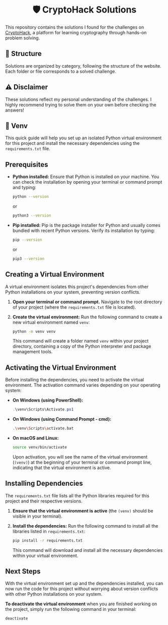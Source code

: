 <h1 align="center">🛡️ CryptoHack Solutions</h1>

This repository contains the solutions I found for the challenges on [CryptoHack](https://cryptohack.org), a platform for learning cryptography through hands-on problem solving.

## 📂 Structure

Solutions are organized by category, following the structure of the website. Each folder or file corresponds to a solved challenge.

## ⚠️ Disclaimer

These solutions reflect my personal understanding of the challenges. I highly recommend trying to solve them on your own before checking the answers!

## 📔 Venv

This quick guide will help you set up an isolated Python virtual environment for this project and install the necessary dependencies using the `requirements.txt` file.

## Prerequisites

* **Python installed:** Ensure that Python is installed on your machine. You can check the installation by opening your terminal or command prompt and typing:
    ```bash
    python --version
    ```
    or
    ```bash
    python3 --version
    ```
* **Pip installed:** Pip is the package installer for Python and usually comes bundled with recent Python versions. Verify its installation by typing:
    ```bash
    pip --version
    ```
    or
    ```bash
    pip3 --version
    ```

## Creating a Virtual Environment

A virtual environment isolates this project's dependencies from other Python installations on your system, preventing version conflicts.

1.  **Open your terminal or command prompt.** Navigate to the root directory of your project (where the `requirements.txt` file is located).

2.  **Create the virtual environment:** Run the following command to create a new virtual environment named `venv`:
    ```bash
    python -m venv venv
    ```
    This command will create a folder named `venv` within your project directory, containing a copy of the Python interpreter and package management tools.

## Activating the Virtual Environment

Before installing the dependencies, you need to activate the virtual environment. The activation command varies depending on your operating system:

* **On Windows (using PowerShell):**
    ```powershell
    .\venv\Scripts\Activate.ps1
    ```
* **On Windows (using Command Prompt - cmd):**
    ```bash
    .\venv\Scripts\activate.bat
    ```
* **On macOS and Linux:**
    ```bash
    source venv/bin/activate
    ```

    Upon activation, you will see the name of the virtual environment (`(venv)`) at the beginning of your terminal or command prompt line, indicating that the virtual environment is active.

## Installing Dependencies

The `requirements.txt` file lists all the Python libraries required for this project and their respective versions.

1.  **Ensure that the virtual environment is active** (the `(venv)` should be visible in your terminal).

2.  **Install the dependencies:** Run the following command to install all the libraries listed in `requirements.txt`:
    ```bash
    pip install -r requirements.txt
    ```
    This command will download and install all the necessary dependencies within your virtual environment.

## Next Steps

With the virtual environment set up and the dependencies installed, you can now run the code for this project without worrying about version conflicts with other Python installations on your system.

**To deactivate the virtual environment** when you are finished working on the project, simply run the following command in your terminal:

```bash
deactivate